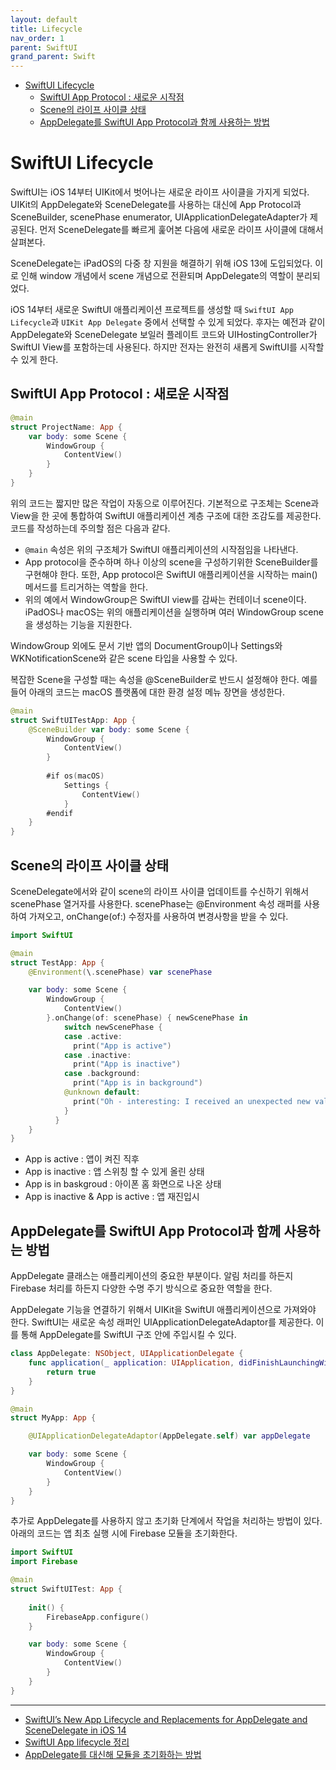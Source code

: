 ```yaml
---
layout: default
title: Lifecycle
nav_order: 1
parent: SwiftUI
grand_parent: Swift
---
```


* [SwiftUI Lifecycle](#swiftui-lifecycle)
  * [SwiftUI App Protocol : 새로운 시작점](#swiftui-app-protocol--새로운-시작점)
  * [Scene의 라이프 사이클 상태](#scene의-라이프-사이클-상태)
  * [AppDelegate를 SwiftUI App Protocol과 함께 사용하는 방법](#appdelegate를-swiftui-app-protocol과-함께-사용하는-방법)

# SwiftUI Lifecycle 

SwiftUI는 iOS 14부터 UIKit에서 벗어나는 새로운 라이프 사이클을 가지게 되었다. UIKit의 AppDelegate와 SceneDelegate를 사용하는 대신에 App Protocol과 SceneBuilder, scenePhase enumerator, UIApplicationDelegateAdapter가 제공된다. 먼저 SceneDelegate를 빠르게 훑어본 다음에 새로운 라이프 사이클에 대해서 살펴본다.  

SceneDelegate는 iPadOS의 다중 창 지원을 해결하기 위해 iOS 13에 도입되었다. 이로 인해 window 개념에서 scene 개념으로 전환되며 AppDelegate의 역할이 분리되었다.  

iOS 14부터 새로운 SwiftUI 애플리케이션 프로젝트를 생성할 때 `SwiftUI App Lifecycle`과 `UIKit App Delegate` 중에서 선택할 수 있게 되었다. 후자는 예전과 같이 AppDelegate와 SceneDelegate 보일러 플레이트 코드와 UIHostingController가 SwiftUI View를 포함하는데 사용된다. 하지만 전자는 완전히 새롭게 SwiftUI를 시작할 수 있게 한다.  

## SwiftUI App Protocol : 새로운 시작점

```swift
@main
struct ProjectName: App {
    var body: some Scene {
        WindowGroup {
            ContentView()
        }
    }
}
```

위의 코드는 짧지만 많은 작업이 자동으로 이루어진다. 기본적으로 구조체는 Scene과 View을 한 곳에 통합하여 SwiftUI 애플리케이션 계층 구조에 대한 조감도를 제공한다. 코드를 작성하는데 주의할 점은 다음과 같다.  

- `@main` 속성은 위의 구조체가 SwiftUI 애플리케이션의 시작점임을 나타낸다.  
- App protocol을 준수하며 하나 이상의 scene을 구성하기위한 SceneBuilder를 구현해야 한다. 또한, App protocol은 SwiftUI 애플리케이션을 시작하는 main() 메서드를 트리거하는 역할을 한다.  
- 위의 예에서 WindowGroup은 SwiftUI view를 감싸는 컨테이너 scene이다. iPadOS나 macOS는 위의 애플리케이션을 실행하며 여러 WindowGroup scene을 생성하는 기능을 지원한다.  

WindowGroup 외에도 문서 기반 앱의 DocumentGroup이나 Settings와 WKNotificationScene와 같은 scene 타입을 사용할 수 있다.  

복잡한 Scene을 구성할 때는 속성을 @SceneBuilder로 반드시 설정해야 한다. 예를 들어 아래의 코드는 macOS 플랫폼에 대한 환경 설정 메뉴 장면을 생성한다.  

```swift
@main
struct SwiftUITestApp: App {
	@SceneBuilder var body: some Scene {
		WindowGroup {
			ContentView()
		}
		
		#if os(macOS)
			Settings {
				ContentView()
			}
		#endif
	}
}
```

## Scene의 라이프 사이클 상태

SceneDelegate에서와 같이 scene의 라이프 사이클 업데이트를 수신하기 위해서 scenePhase 열거자를 사용한다. scenePhase는 @Environment 속성 래퍼를 사용하여 가져오고, onChange(of:) 수정자를 사용하여 변경사항을 받을 수 있다.

```swift
import SwiftUI

@main
struct TestApp: App {
    @Environment(\.scenePhase) var scenePhase

    var body: some Scene { 
        WindowGroup {
            ContentView()
        }.onChange(of: scenePhase) { newScenePhase in
            switch newScenePhase {
            case .active:
              print("App is active")
            case .inactive:
              print("App is inactive")
            case .background:
              print("App is in background")
            @unknown default:
              print("Oh - interesting: I received an unexpected new value.")
            }
          }
    }
}
```

- App is active : 앱이 켜진 직후
- App is inactive : 앱 스위칭 할 수 있게 올린 상태
- App is in baskgroud : 아이폰 홈 화면으로 나온 상태
- App is inactive & App is active : 앱 재진입시

## AppDelegate를 SwiftUI App Protocol과 함께 사용하는 방법

AppDelegate 클래스는 애플리케이션의 중요한 부분이다. 알림 처리를 하든지 Firebase 처리를 하든지 다양한 수명 주기 방식으로 중요한 역할을 한다.  

AppDelegate 기능을 연결하기 위해서 UIKit을 SwiftUI 애플리케이션으로 가져와야 한다. SwiftUI는 새로운 속성 래퍼인 UIApplicationDelegateAdaptor를 제공한다. 이를 통해 AppDelegate를 SwiftUI 구조 안에 주입시킬 수 있다.  

```swift
class AppDelegate: NSObject, UIApplicationDelegate {
    func application(_ application: UIApplication, didFinishLaunchingWithOptions launchOptions: [UIApplication.LaunchOptionsKey : Any]? = nil) -> Bool {
        return true
    }
}

@main
struct MyApp: App {

    @UIApplicationDelegateAdaptor(AppDelegate.self) var appDelegate

    var body: some Scene {
        WindowGroup {
            ContentView()
        }
    }
}
```

추가로 AppDelegate를 사용하지 않고 초기화 단계에서 작업을 처리하는 방법이 있다. 아래의 코드는 앱 최초 실행 시에 Firebase 모듈을 초기화한다.  

```swift
import SwiftUI
import Firebase

@main
struct SwiftUITest: App {
  
    init() {
        FirebaseApp.configure()
    }

    var body: some Scene {
        WindowGroup {
            ContentView()
        }
    }
}
```

---

- [SwiftUI’s New App Lifecycle and Replacements for AppDelegate and SceneDelegate in iOS 14](https://betterprogramming.pub/swiftuis-new-app-lifecycle-and-replacements-for-appdelegate-and-scenedelegate-in-ios-14-c9cf4a2367a9)  
- [SwiftUI App lifecycle 정리](https://huniroom.tistory.com/entry/iOS14SwfitUI-SwiftUI-life-cycle-%EC%97%90%EC%84%9C-%EB%94%A5%EB%A7%81%ED%81%AC-%EC%B2%98%EB%A6%AC)  
- [AppDelegate를 대신해 모듈을 초기화하는 방법](https://maart.tistory.com/71)  
